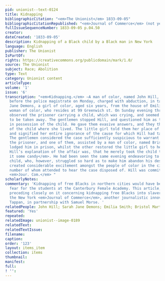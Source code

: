 ```yaml
---
pid: unionist--text-0124
title: Kidnapping
bibliographicCitation: "<em>The Unionist</em> 1833-09-05"
bibliographicCitationRepublished: "<em>Journal of Commerce</em> (not yet researched)"
fullIssueSequenceNumber: 1833-09-05 p.04.50
creator: 
dateCreated: '1833-09-05'
description: Kidnapping of a Black child by a Black man in New York
language: English
publisher: The Unionist
IsPartOf: 
rights: https://creativecommons.org/publicdomain/mark/1.0/
source: The Unionist
subject: Race; Abolition
type: Text
category: Unionist content
articleType: 
volume: '1'
issue: '6'
transcription: "<em>Kidnapping.</em> —A man of color, named John Hill, was brought
  before the police magistrate on Monday, charged with abduction, in taking away Sarah
  Jane Demons, a girl of color, aged six years, from the house of Emilia Smith, a
  woman of color, who resides at 99 Greenwich st. On Sunday evening three gentlemen
  observed the prisoner carrying a child, which was crying, and seemed very reluctant
  to be taken away. The gentlemen stopped Hill, and questioned him as to how he came
  in possession of the child. He gave them evasive answers, and they then inquired
  of the child where she lived. The little girl told them her place of residence,
  and signified her entire ignorance of the cause for which Hill had taken her away.
  The gentlemen considered the case sufficiently suspicious to warrant them in arresting
  the prisoner, and one of them, assisted by a man of color, named Bristol Martin,
  lodged him in prison, whilst the other restored the little girl to her friends.
  Hill’s explanation of the affair was, that he merely took the child to <em>give
  it some candy</em>. He had been seen the same evening endeavoring to take away another
  child, who, however, struggled so hard as to make him abandon his design. The occurrence
  created considerable excitement amongst the people of color in the city, a large
  number of whom attended to hear the case disposed of. Hill was committed to prison.—
  <em>Jour. Com.</em> "
scholarlyNotes: 
commentary: 'Kidnapping of free Blacks in northern cities would have been a major
  fear for the students at the Canterbury Female Academy. This article, and the one
  preceding closely on it concerning kidnapping free Blacks into slavery, are from
  the New York <em>Journal of Commerce</em>, another journalistic innovation by Arthur
  Tappan, in partnership with Samuel Morse. '
relatedPeople: John Hill; Sarah Jane Demons; Emilia Smith; Bristol Martin
featured: 'Yes'
repeated: 
relatedImage: unionist--image-0189
relatedText: 
relatedTextIssue: 
filename: 
caption: 
order: '123'
layout: items_item
collection: items
thumbnail: 
manifest: 
full: 
! '': 
---
```

